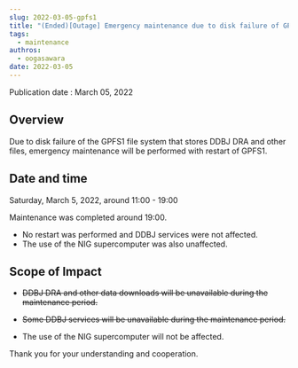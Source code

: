 ```yaml
---
slug: 2022-03-05-gpfs1
title: "(Ended)[Outage] Emergency maintenance due to disk failure of GPFS1 on Saturday, March 5, 2022"
tags:
  - maintenance
authros:
  - oogasawara
date: 2022-03-05
---
```


Publication date : March 05, 2022

## Overview

Due to disk failure of the GPFS1 file system that stores DDBJ DRA and other files, emergency maintenance will be performed with restart of GPFS1.


## Date and time

Saturday, March 5, 2022, around 11:00 - 19:00

Maintenance was completed around 19:00.
- No restart was performed and DDBJ services were not affected.
- The use of the NIG supercomputer  was also unaffected.

## Scope of Impact

- <del>DDBJ DRA and other data downloads will be unavailable during the maintenance period.</del>
- <del>Some DDBJ services will be unavailable during the maintenance period.</del>

- The use of the NIG supercomputer will not be affected.


Thank you for your understanding and cooperation.
